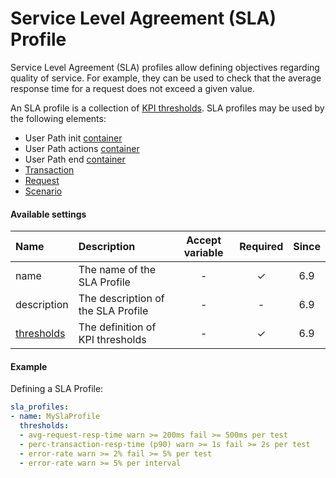 # Service Level Agreement (SLA) Profile
Service Level Agreement (SLA) profiles allow defining objectives regarding quality of service. For example, they can be used to check that the average response time for a request does not exceed a given value.

An SLA profile is a collection of [KPI thresholds](sla-thresholds.md). SLA profiles may be used by the following elements:
* User Path init [container](container.md)
* User Path actions [container](container.md)
* User Path end [container](container.md)
* [Transaction](transaction.md)
* [Request](request.md)
* [Scenario](scenario.md)

#### Available settings

| Name                            | Description                                                  | Accept variable | Required           | Since |
|:------------------------------- |:------------------------------------------------------------ |:---------------:|:------------------:|:-----:|
| name                            | The name of the SLA Profile                                  | -               | &#x2713;           | 6.9   |
| description                     | The description of the SLA Profile                           | -               | -                  | 6.9   |
| [thresholds](sla-thresholds.md) | The definition of KPI thresholds                             | -               | &#x2713;           | 6.9   |

#### Example
Defining a SLA Profile:
```yaml
sla_profiles:
- name: MySlaProfile
  thresholds:
  - avg-request-resp-time warn >= 200ms fail >= 500ms per test
  - perc-transaction-resp-time (p90) warn >= 1s fail >= 2s per test
  - error-rate warn >= 2% fail >= 5% per test
  - error-rate warn >= 5% per interval
```

